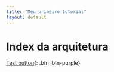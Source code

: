 ```yaml
---
title: "Meu primeiro tutorial"
layout: default
---
```


# Index da arquitetura

[Test button](https://google.com){: .btn .btn-purple}

